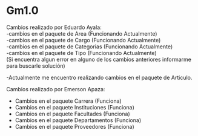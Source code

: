 # Gm1.0
Cambios realizado por Eduardo Ayala: <br>
-cambios en el paquete de Area (Funcionando Actualmente)<br>
-cambios en el paquete de Cargo (Funcionando Actualmente)<br>
-cambios en el paquete de Categorias (Funcionando Actualmente)<br>
-cambios en el paquete de Tipo (Funcionando Actualmente)<br>
(Si encuentra algun error en alguno de los cambios anteriores informarme para buscarle solución)<br>

-Actualmente me encuentro realizando cambios en el paquete de Articulo. 

Cambios realizado por Emerson Apaza:
- Cambios en el paquete Carrera (Funciona)
- Cambios en el paquete Instituciones (Funciona)
- Cambios en el paquete Facultades (Funciona)
- Cambios en el paquete Departamentos (Funciona)
- Cambios en el paquete Proveedores (Funciona)
